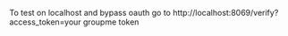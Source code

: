 To test on localhost and bypass oauth go to http://localhost:8069/verify?access_token=your groupme token
